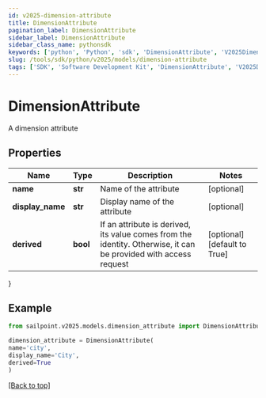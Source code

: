 ```yaml
---
id: v2025-dimension-attribute
title: DimensionAttribute
pagination_label: DimensionAttribute
sidebar_label: DimensionAttribute
sidebar_class_name: pythonsdk
keywords: ['python', 'Python', 'sdk', 'DimensionAttribute', 'V2025DimensionAttribute'] 
slug: /tools/sdk/python/v2025/models/dimension-attribute
tags: ['SDK', 'Software Development Kit', 'DimensionAttribute', 'V2025DimensionAttribute']
---
```


# DimensionAttribute

A dimension attribute

## Properties

Name | Type | Description | Notes
------------ | ------------- | ------------- | -------------
**name** | **str** | Name of the attribute | [optional] 
**display_name** | **str** | Display name of the attribute | [optional] 
**derived** | **bool** | If an attribute is derived, its value comes from the identity. Otherwise, it can be provided with access request | [optional] [default to True]
}

## Example

```python
from sailpoint.v2025.models.dimension_attribute import DimensionAttribute

dimension_attribute = DimensionAttribute(
name='city',
display_name='City',
derived=True
)

```
[[Back to top]](#) 

